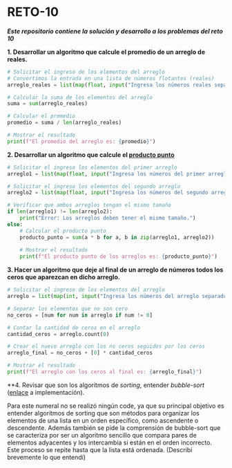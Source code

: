 # RETO-10

***Este repositorio contiene la solución y desarrollo a los problemas del reto 10***

**1. Desarrollar un algoritmo que calcule el promedio de un arreglo de reales.**

```python
# Solicitar el ingreso de los elementos del arreglo
# Convertimos la entrada en una lista de números flotantes (reales)
arreglo_reales = list(map(float, input("Ingresa los números reales separados por espacios: ").split()))

# Calcular la suma de los elementos del arreglo
suma = sum(arreglo_reales)

# Calcular el promedio
promedio = suma / len(arreglo_reales)

# Mostrar el resultado
print(f"El promedio del arreglo es: {promedio}")
```

**2. Desarrollar un algoritmo que calcule el [producto punto](https://www.cuemath.com/algebra/dot-product/)**

```python
# Solicitar el ingreso los elementos del primer arreglo
arreglo1 = list(map(float, input("Ingresa los números del primer arreglo separados por espacios: ").split()))

# Solicitar el ingreso los elementos del segundo arreglo
arreglo2 = list(map(float, input("Ingresa los números del segundo arreglo separados por espacios: ").split()))

# Verificar que ambos arreglos tengan el mismo tamaño
if len(arreglo1) != len(arreglo2):
    print("Error: Los arreglos deben tener el mismo tamaño.")
else:
    # Calcular el producto punto
    producto_punto = sum(a * b for a, b in zip(arreglo1, arreglo2))
    
    # Mostrar el resultado
    print(f"El producto punto de los arreglos es: {producto_punto}")
```

**3. Hacer un algoritmo que deje al final de un arreglo de números todos los ceros que aparezcan en dicho arreglo.**

```python
# Solicitar el ingreso de los elementos del arreglo
arreglo = list(map(int, input("Ingresa los números del arreglo separados por espacios: ").split()))

# Separar los elementos que no son cero
no_ceros = [num for num in arreglo if num != 0]

# Contar la cantidad de ceros en el arreglo
cantidad_ceros = arreglo.count(0)

# Crear el nuevo arreglo con los no ceros seguidos por los ceros
arreglo_final = no_ceros + [0] * cantidad_ceros

# Mostrar el resultado
print(f"El arreglo con los ceros al final es: {arreglo_final}")
```

**4. Revisar que son los algoritmos de *sorting*, entender *bubble-sort* ([enlace](https://www.geeksforgeeks.org/bubble-sort/) a implementación).

Para este numeral no se realizó ningún code, ya que su principal objetivo es entender algoritmos de sorting que son métodos para organizar los elementos de una lista en un orden específico, como ascendente o descendente. 
Además también se pide la comprensión de bubble-sort que se caracteriza por ser un algoritmo sencillo que compara pares de elementos adyacentes y los intercambia si están en el orden incorrecto. Este proceso se repite hasta que la lista está ordenada. (Describí brevemente lo que entendí) 

